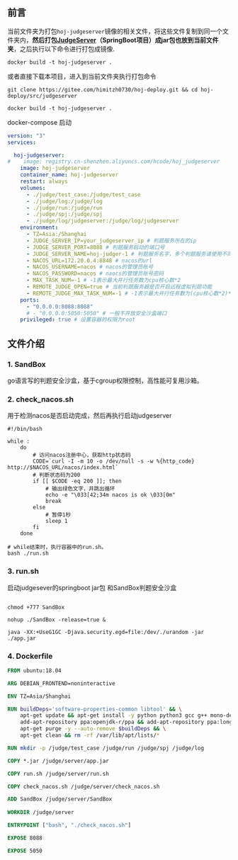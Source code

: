 ## 前言

当前文件夹为打包`hoj-judgeserver`镜像的相关文件，将这些文件复制到同一个文件夹内，**然后打包[JudgeServer](https://gitee.com/himitzh0730/hoj/tree/master/hoj-springboot/JudgeServer)（SpringBoot项目）成jar包也放到当前文件夹**，之后执行以下命令进行打包成镜像.

```shell
docker build -t hoj-judgeserver .
```

或者直接下载本项目，进入到当前文件夹执行打包命令

```shell
git clone https://gitee.com/himitzh0730/hoj-deploy.git && cd hoj-deploy/src/judgeserver

docker build -t hoj-judgeserver .
```



docker-compose 启动

```yaml
version: "3"
services:

  hoj-judgeserver:
#    image: registry.cn-shenzhen.aliyuncs.com/hcode/hoj_judgeserver
	image: hoj-judgeserver
    container_name: hoj-judgeserver
    restart: always
    volumes:
      - ./judge/test_case:/judge/test_case
      - ./judge/log:/judge/log
      - ./judge/run:/judge/run
      - ./judge/spj:/judge/spj
      - ./judge/log/judgeserver:/judge/log/judgeserver
    environment:
      - TZ=Asia:/Shanghai
      - JUDGE_SERVER_IP=your_judgeserver_ip # 判题服务所在的ip
      - JUDGE_SERVER_PORT=8088 # 判题服务启动的端口号
      - JUDGE_SERVER_NAME=hoj-judger-1 # 判题服务名字，多个判题服务请使用不同
      - NACOS_URL=172.20.0.4:8848 # nacos的url
      - NACOS_USERNAME=nacos # nacos的管理员账号
      - NACOS_PASSWORD=nacos # naocs的管理员账号密码
      - MAX_TASK_NUM=-1 # -1表示最大并行任务数为cpu核心数*2
      - REMOTE_JUDGE_OPEN=true # 当前判题服务器是否开启远程虚拟判题功能
      - REMOTE_JUDGE_MAX_TASK_NUM=-1 # -1表示最大并行任务数为(cpu核心数*2)*2
    ports:
      - "0.0.0.0:8088:8088"
      # - "0.0.0.0:5050:5050" # 一般不开放安全沙盒端口
    privileged: true # 设置容器的权限为root
```



## 文件介绍

### 1. SandBox

go语言写的判题安全沙盒，基于cgroup权限控制，高性能可复用沙箱。

### 2.  check_nacos.sh

用于检测nacos是否启动完成，然后再执行启动judgeserver

```shell
#!/bin/bash

while :
    do
        # 访问nacos注册中心，获取http状态码
        CODE=`curl -I -m 10 -o /dev/null -s -w %{http_code}  http://$NACOS_URL/nacos/index.html`
        # 判断状态码为200
        if [[ $CODE -eq 200 ]]; then
            # 输出绿色文字，并跳出循环
            echo -e "\033[42;34m nacos is ok \033[0m"
            break
        else
            # 暂停1秒
            sleep 1
        fi
    done

# while结束时，执行容器中的run.sh。
bash ./run.sh
```

### 3. run.sh

启动judgesever的springboot jar包 和SandBox判题安全沙盒

```shell

chmod +777 SandBox

nohup ./SandBox -release=true &

java -XX:+UseG1GC -Djava.security.egd=file:/dev/./urandom -jar ./app.jar 
```

### 4. Dockerfile

```dockerfile
FROM ubuntu:18.04

ARG DEBIAN_FRONTEND=noninteractive

ENV TZ=Asia/Shanghai

RUN buildDeps='software-properties-common libtool' && \
    apt-get update && apt-get install -y python python3 gcc g++ mono-devel $buildDeps curl bash && \
    add-apt-repository ppa:openjdk-r/ppa && add-apt-repository ppa:longsleep/golang-backports && apt-get update && apt-get install -y golang-go openjdk-8-jdk && \
    apt-get purge -y --auto-remove $buildDeps && \
    apt-get clean && rm -rf /var/lib/apt/lists/*

RUN mkdir -p /judge/test_case /judge/run /judge/spj /judge/log

COPY *.jar /judge/server/app.jar

COPY run.sh /judge/server/run.sh

COPY check_nacos.sh /judge/server/check_nacos.sh

ADD SandBox /judge/server/SandBox	
	
WORKDIR /judge/server

ENTRYPOINT ["bash", "./check_nacos.sh"]

EXPOSE 8088

EXPOSE 5050
```



